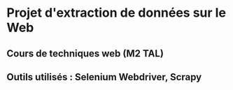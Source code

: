 # Projet d'extraction de données sur le Web
## Cours de techniques web (M2 TAL)
## Outils utilisés : Selenium Webdriver, Scrapy
